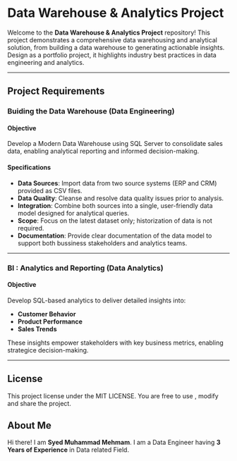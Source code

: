 # Data Warehouse & Analytics Project

Welcome to the **Data Warehouse & Analytics Project** repository! 
This project demonstrates a comprehensive data warehousing and analytical solution, from building a data warehouse to  generating actionable insights. Design as a portfolio project, it 
highlights industry best practices in data engineering and analytics.

---

## Project Requirements

### Buiding the Data Warehouse (Data Engineering)

#### Objective
Develop a Modern Data Warehouse using SQL Server to consolidate sales data, enabling analytical reporting and informed decision-making.

#### Specifications
- **Data Sources**: Import data from two source systems (ERP and CRM) provided as CSV files.
- **Data Quality**: Cleanse and resolve data quality issues prior to analysis.
- **Integration**: Combine both sources into a single, user-friendly data model designed for analytical queries.
- **Scope**: Focus on the latest dataset only; historization of data is not required.
- **Documentation**: Provide clear documentation of the data model to support both bussiness stakeholders and analytics teams.

---

### BI : Analytics and  Reporting (Data Analytics)

#### Objective
Develop SQL-based analytics to deliver detailed insights into:
- **Customer Behavior**
- **Product Performance**
- **Sales Trends**

These insights empower stakeholders with key business metrics, enabling strategice decision-making.

---

## License

This project license under the MIT LICENSE. You are free to use , modify and share the project.



## About Me

Hi there! I am **Syed Muhammad Mehmam**. I am a Data Engineer having **3 Years of Experience** in Data related Field.
